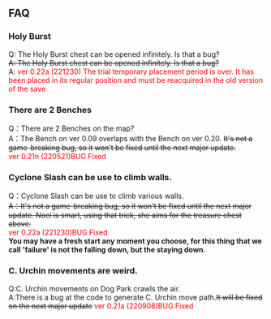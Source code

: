 ## FAQ

### Holy Burst

Q: The Holy Burst chest can be opened infinitely. Is that a bug?<br>
~~A: The Holy Burst chest can be opened infinitely. Is that a bug?~~<br>
A: <font color=red>ver 0.22a (221230) The trial temporary placement period is over. It has been placed in its regular position and must be reacquired in the old version of the save</font>

### There are 2 Benches

Q：There are 2 Benches on the map?<br>
A：The Bench on ver 0.09 overlaps with the Bench on ver 0.20. ~~It's not a game-breaking bug, so it won't be fixed until the next major update.~~<br>
<font color=red>ver 0.21n (220521)BUG Fixed</font>

### Cyclone Slash can be use to climb walls.

Q：Cyclone Slash can be use to climb various walls.<br>
~~A：It's not a game-breaking bug, so it won't be fixed until the next major update.
Noel is smart, using that trick, she aims for the treasure chest above.~~<br>
<font color=red>ver 0.22a (221230)BUG Fixed</font><br>
<b>You may have a fresh start any moment you choose, for this thing that we call 'failure' is not the falling down, but the staying down.</b>

### C. Urchin movements are weird.

Q:C. Urchin movements on Dog Park crawls the air.<br>
A:There is a bug at the code to generate C. Urchin move path.~~It will be fixed on the next major update~~
<font color=red>ver 0.21a (220908)BUG Fixed</font>
